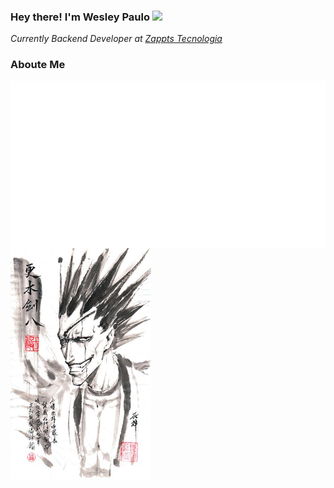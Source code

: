 ### Hey there! I'm Wesley Paulo <img src="https://media.giphy.com/media/hvRJCLFzcasrR4ia7z/giphy.gif" width="25px">
<p>
    <em>Currently Backend Developer at <a href="https://zappts.com">Zappts Tecnologia</a>
    <img' src="https://media.giphy.com/media/WUlplcMpOCEmTGBtBW/giphy.gif" width="30"></br>
    </em>
</p>

### Aboute Me
<div style='display: flex;flex-wrap: wrap;'>

<img src="assets/carbon.svg" width='585'>
<img src="assets/kenchan.jpg" height='370' width="225">
</div>